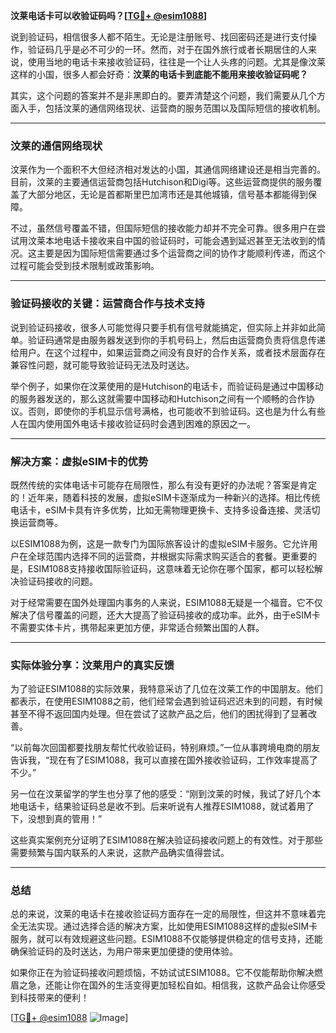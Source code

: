**汶莱电话卡可以收验证码吗？[[TG💪+ @esim1088](https://t.me/s/esim1088)]**

说到验证码，相信很多人都不陌生。无论是注册账号、找回密码还是进行支付操作，验证码几乎是必不可少的一环。然而，对于在国外旅行或者长期居住的人来说，使用当地的电话卡来接收验证码，往往是一个让人头疼的问题。尤其是像汶莱这样的小国，很多人都会好奇：**汶莱的电话卡到底能不能用来接收验证码呢？**

其实，这个问题的答案并不是非黑即白的。要弄清楚这个问题，我们需要从几个方面入手，包括汶莱的通信网络现状、运营商的服务范围以及国际短信的接收机制。

---

### 汶莱的通信网络现状

汶莱作为一个面积不大但经济相对发达的小国，其通信网络建设还是相当完善的。目前，汶莱的主要通信运营商包括Hutchison和Digi等。这些运营商提供的服务覆盖了大部分地区，无论是首都斯里巴加湾市还是其他城镇，信号基本都能得到保障。

不过，虽然信号覆盖不错，但国际短信的接收能力却并不完全可靠。很多用户在尝试用汶莱本地电话卡接收来自中国的验证码时，可能会遇到延迟甚至无法收到的情况。这主要是因为国际短信需要通过多个运营商之间的协作才能顺利传递，而这个过程可能会受到技术限制或政策影响。

---

### 验证码接收的关键：运营商合作与技术支持

说到验证码接收，很多人可能觉得只要手机有信号就能搞定，但实际上并非如此简单。验证码通常是由服务器发送到你的手机号码上，然后由运营商负责将信息传递给用户。在这个过程中，如果运营商之间没有良好的合作关系，或者技术层面存在兼容性问题，就可能导致验证码无法及时送达。

举个例子，如果你在汶莱使用的是Hutchison的电话卡，而验证码是通过中国移动的服务器发送的，那么这就需要中国移动和Hutchison之间有一个顺畅的合作协议。否则，即使你的手机显示信号满格，也可能收不到验证码。这也是为什么有些人在国内使用国外电话卡接收验证码时会遇到困难的原因之一。

---

### 解决方案：虚拟eSIM卡的优势

既然传统的实体电话卡可能存在局限性，那么有没有更好的办法呢？答案是肯定的！近年来，随着科技的发展，虚拟eSIM卡逐渐成为一种新兴的选择。相比传统电话卡，eSIM卡具有许多优势，比如无需物理更换卡、支持多设备连接、灵活切换运营商等。

以ESIM1088为例，这是一款专门为国际旅客设计的虚拟eSIM卡服务。它允许用户在全球范围内选择不同的运营商，并根据实际需求购买适合的套餐。更重要的是，ESIM1088支持接收国际验证码，这意味着无论你在哪个国家，都可以轻松解决验证码接收的问题。

对于经常需要在国外处理国内事务的人来说，ESIM1088无疑是一个福音。它不仅解决了信号覆盖的问题，还大大提高了验证码接收的成功率。此外，由于eSIM卡不需要实体卡片，携带起来更加方便，非常适合频繁出国的人群。

---

### 实际体验分享：汶莱用户的真实反馈

为了验证ESIM1088的实际效果，我特意采访了几位在汶莱工作的中国朋友。他们都表示，在使用ESIM1088之前，他们经常会遇到验证码迟迟未到的问题，有时候甚至不得不返回国内处理。但在尝试了这款产品之后，他们的困扰得到了显著改善。

“以前每次回国都要找朋友帮忙代收验证码，特别麻烦。”一位从事跨境电商的朋友告诉我，“现在有了ESIM1088，我可以直接在国外接收验证码，工作效率提高了不少。”

另一位在汶莱留学的学生也分享了他的感受：“刚到汶莱的时候，我试了好几个本地电话卡，结果验证码总是收不到。后来听说有人推荐ESIM1088，就试着用了下，没想到真的管用！”

这些真实案例充分证明了ESIM1088在解决验证码接收问题上的有效性。对于那些需要频繁与国内联系的人来说，这款产品确实值得尝试。

---

### 总结

总的来说，汶莱的电话卡在接收验证码方面存在一定的局限性，但这并不意味着完全无法实现。通过选择合适的解决方案，比如使用ESIM1088这样的虚拟eSIM卡服务，就可以有效规避这些问题。ESIM1088不仅能够提供稳定的信号支持，还能确保验证码的及时送达，为用户带来更加便捷的使用体验。

如果你正在为验证码接收问题烦恼，不妨试试ESIM1088。它不仅能帮助你解决燃眉之急，还能让你在国外的生活变得更加轻松自如。相信我，这款产品会让你感受到科技带来的便利！

[[TG💪+ @esim1088](https://t.me/s/esim1088) ![Image](https://i.postimg.cc/4NQfJmqS/Snipaste-2025-05-13-00-14-12.png)]